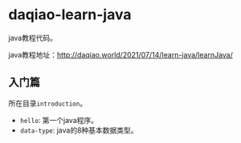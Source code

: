 # daqiao-learn-java

java教程代码。

java教程地址：http://daqiao.world/2021/07/14/learn-java/learnJava/

## **入门篇**
所在目录`introduction`。

- `hello`: 第一个java程序。
- `data-type`: java的8种基本数据类型。
